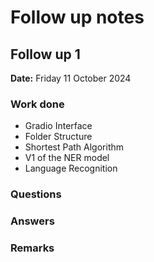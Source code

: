 # Follow up notes

## Follow up 1

**Date:** Friday 11 October 2024

### Work done

- Gradio Interface
- Folder Structure
- Shortest Path Algorithm
- V1 of the NER model
- Language Recognition

### Questions

### Answers

### Remarks
